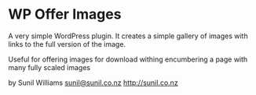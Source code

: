 WP Offer Images
===============

A very simple WordPress plugin. It creates a simple gallery of images
with links to the full version of the image.

Useful for offering images for download withing encumbering a page
with many fully scaled images

by Sunil Williams
<sunil@sunil.co.nz>
http://sunil.co.nz
